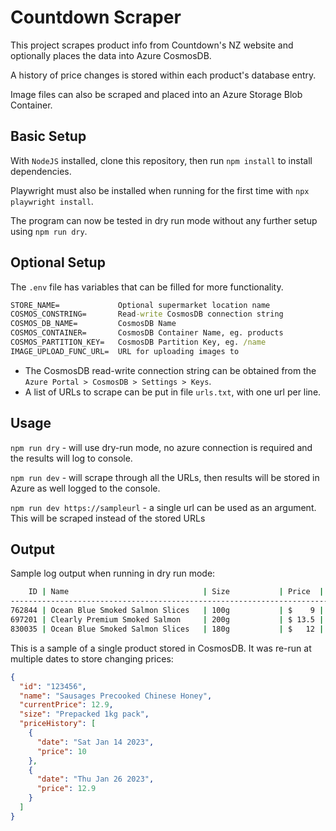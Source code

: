 # Countdown Scraper

This project scrapes product info from Countdown's NZ website and optionally places the data into Azure CosmosDB.

A history of price changes is stored within each product's database entry.

Image files can also be scraped and placed into an Azure Storage Blob Container.

## Basic Setup

With `NodeJS` installed, clone this repository, then run `npm install` to install dependencies.

Playwright must also be installed when running for the first time with `npx playwright install`.

The program can now be tested in dry run mode without any further setup using `npm run dry`.

## Optional Setup

The `.env` file has variables that can be filled for more functionality.

```cmd
STORE_NAME=             Optional supermarket location name
COSMOS_CONSTRING=       Read-write CosmosDB connection string
COSMOS_DB_NAME=         CosmosDB Name
COSMOS_CONTAINER=       CosmosDB Container Name, eg. products
COSMOS_PARTITION_KEY=   CosmosDB Partition Key, eg. /name
IMAGE_UPLOAD_FUNC_URL=  URL for uploading images to
```

- The CosmosDB read-write connection string can be obtained from the `Azure Portal > CosmosDB > Settings > Keys`.
- A list of URLs to scrape can be put in file `urls.txt`, with one url per line.

## Usage

`npm run dry` - will use dry-run mode, no azure connection is required and the results will log to console.

`npm run dev` - will scrape through all the URLs, then results will be stored in Azure as well logged to the console.

`npm run dev https://sampleurl` - a single url can be used as an argument. This will be scraped instead of the stored URLs

## Output

Sample log output when running in dry run mode:

```cmd
    ID | Name                              | Size           | Price  | Unit Price
----------------------------------------------------------------------------------
762844 | Ocean Blue Smoked Salmon Slices   | 100g           | $    9 | $90 /kg
697201 | Clearly Premium Smoked Salmon     | 200g           | $ 13.5 | $67.5 /kg
830035 | Ocean Blue Smoked Salmon Slices   | 180g           | $   12 | $67.7 /kg
```

This is a sample of a single product stored in CosmosDB. It was re-run at multiple dates to store changing prices:

```json
{
  "id": "123456",
  "name": "Sausages Precooked Chinese Honey",
  "currentPrice": 12.9,
  "size": "Prepacked 1kg pack",
  "priceHistory": [
    {
      "date": "Sat Jan 14 2023",
      "price": 10
    },
    {
      "date": "Thu Jan 26 2023",
      "price": 12.9
    }
  ]
}
```
